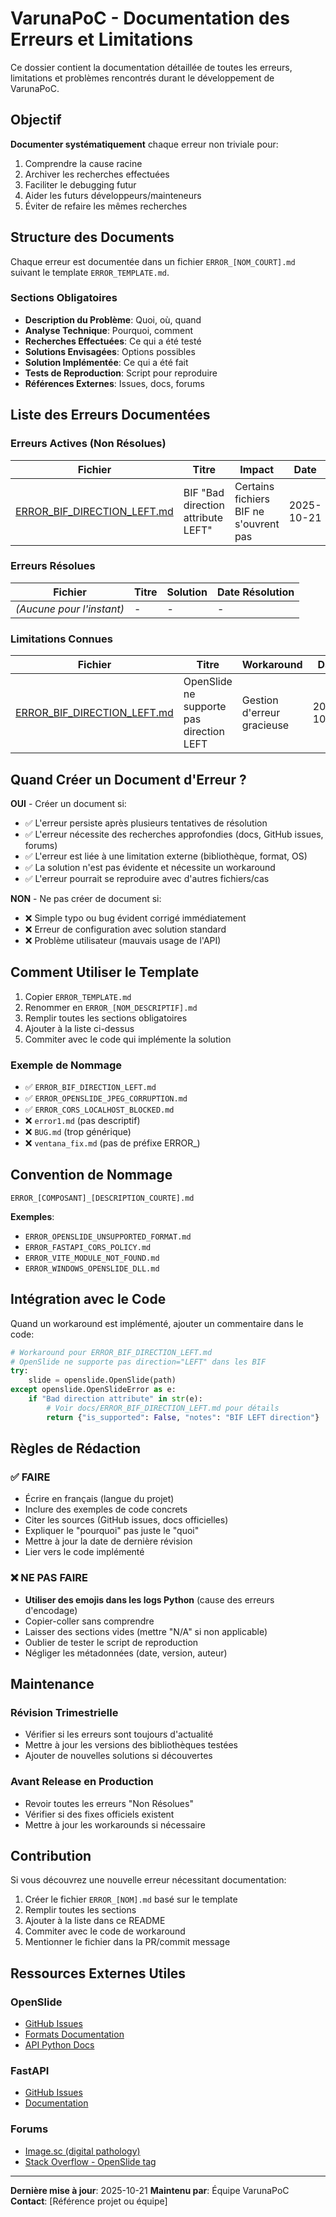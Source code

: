 # VarunaPoC - Documentation des Erreurs et Limitations

Ce dossier contient la documentation détaillée de toutes les erreurs, limitations et problèmes rencontrés durant le développement de VarunaPoC.

## Objectif

**Documenter systématiquement** chaque erreur non triviale pour:
1. Comprendre la cause racine
2. Archiver les recherches effectuées
3. Faciliter le debugging futur
4. Aider les futurs développeurs/mainteneurs
5. Éviter de refaire les mêmes recherches

## Structure des Documents

Chaque erreur est documentée dans un fichier `ERROR_[NOM_COURT].md` suivant le template `ERROR_TEMPLATE.md`.

### Sections Obligatoires

- **Description du Problème**: Quoi, où, quand
- **Analyse Technique**: Pourquoi, comment
- **Recherches Effectuées**: Ce qui a été testé
- **Solutions Envisagées**: Options possibles
- **Solution Implémentée**: Ce qui a été fait
- **Tests de Reproduction**: Script pour reproduire
- **Références Externes**: Issues, docs, forums

## Liste des Erreurs Documentées

### Erreurs Actives (Non Résolues)

| Fichier | Titre | Impact | Date | Status |
|---------|-------|--------|------|--------|
| [ERROR_BIF_DIRECTION_LEFT.md](ERROR_BIF_DIRECTION_LEFT.md) | BIF "Bad direction attribute LEFT" | Certains fichiers BIF ne s'ouvrent pas | 2025-10-21 | Contourné |

### Erreurs Résolues

| Fichier | Titre | Solution | Date Résolution |
|---------|-------|----------|-----------------|
| _(Aucune pour l'instant)_ | - | - | - |

### Limitations Connues

| Fichier | Titre | Workaround | Date |
|---------|-------|------------|------|
| [ERROR_BIF_DIRECTION_LEFT.md](ERROR_BIF_DIRECTION_LEFT.md) | OpenSlide ne supporte pas direction LEFT | Gestion d'erreur gracieuse | 2025-10-21 |

## Quand Créer un Document d'Erreur ?

**OUI** - Créer un document si:
- ✅ L'erreur persiste après plusieurs tentatives de résolution
- ✅ L'erreur nécessite des recherches approfondies (docs, GitHub issues, forums)
- ✅ L'erreur est liée à une limitation externe (bibliothèque, format, OS)
- ✅ La solution n'est pas évidente et nécessite un workaround
- ✅ L'erreur pourrait se reproduire avec d'autres fichiers/cas

**NON** - Ne pas créer de document si:
- ❌ Simple typo ou bug évident corrigé immédiatement
- ❌ Erreur de configuration avec solution standard
- ❌ Problème utilisateur (mauvais usage de l'API)

## Comment Utiliser le Template

1. Copier `ERROR_TEMPLATE.md`
2. Renommer en `ERROR_[NOM_DESCRIPTIF].md`
3. Remplir toutes les sections obligatoires
4. Ajouter à la liste ci-dessus
5. Commiter avec le code qui implémente la solution

### Exemple de Nommage

- ✅ `ERROR_BIF_DIRECTION_LEFT.md`
- ✅ `ERROR_OPENSLIDE_JPEG_CORRUPTION.md`
- ✅ `ERROR_CORS_LOCALHOST_BLOCKED.md`
- ❌ `error1.md` (pas descriptif)
- ❌ `BUG.md` (trop générique)
- ❌ `ventana_fix.md` (pas de préfixe ERROR_)

## Convention de Nommage

```
ERROR_[COMPOSANT]_[DESCRIPTION_COURTE].md
```

**Exemples**:
- `ERROR_OPENSLIDE_UNSUPPORTED_FORMAT.md`
- `ERROR_FASTAPI_CORS_POLICY.md`
- `ERROR_VITE_MODULE_NOT_FOUND.md`
- `ERROR_WINDOWS_OPENSLIDE_DLL.md`

## Intégration avec le Code

Quand un workaround est implémenté, ajouter un commentaire dans le code:

```python
# Workaround pour ERROR_BIF_DIRECTION_LEFT.md
# OpenSlide ne supporte pas direction="LEFT" dans les BIF
try:
    slide = openslide.OpenSlide(path)
except openslide.OpenSlideError as e:
    if "Bad direction attribute" in str(e):
        # Voir docs/ERROR_BIF_DIRECTION_LEFT.md pour détails
        return {"is_supported": False, "notes": "BIF LEFT direction"}
```

## Règles de Rédaction

### ✅ FAIRE
- Écrire en français (langue du projet)
- Inclure des exemples de code concrets
- Citer les sources (GitHub issues, docs officielles)
- Expliquer le "pourquoi" pas juste le "quoi"
- Mettre à jour la date de dernière révision
- Lier vers le code implémenté

### ❌ NE PAS FAIRE
- **Utiliser des emojis dans les logs Python** (cause des erreurs d'encodage)
- Copier-coller sans comprendre
- Laisser des sections vides (mettre "N/A" si non applicable)
- Oublier de tester le script de reproduction
- Négliger les métadonnées (date, version, auteur)

## Maintenance

### Révision Trimestrielle
- Vérifier si les erreurs sont toujours d'actualité
- Mettre à jour les versions des bibliothèques testées
- Ajouter de nouvelles solutions si découvertes

### Avant Release en Production
- Revoir toutes les erreurs "Non Résolues"
- Vérifier si des fixes officiels existent
- Mettre à jour les workarounds si nécessaire

## Contribution

Si vous découvrez une nouvelle erreur nécessitant documentation:

1. Créer le fichier `ERROR_[NOM].md` basé sur le template
2. Remplir toutes les sections
3. Ajouter à la liste dans ce README
4. Commiter avec le code de workaround
5. Mentionner le fichier dans la PR/commit message

## Ressources Externes Utiles

### OpenSlide
- [GitHub Issues](https://github.com/openslide/openslide/issues)
- [Formats Documentation](https://openslide.org/formats/)
- [API Python Docs](https://openslide.org/api/python/)

### FastAPI
- [GitHub Issues](https://github.com/tiangolo/fastapi/issues)
- [Documentation](https://fastapi.tiangolo.com/)

### Forums
- [Image.sc (digital pathology)](https://forum.image.sc/)
- [Stack Overflow - OpenSlide tag](https://stackoverflow.com/questions/tagged/openslide)

---

**Dernière mise à jour**: 2025-10-21
**Maintenu par**: Équipe VarunaPoC
**Contact**: [Référence projet ou équipe]
